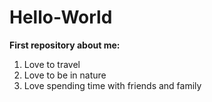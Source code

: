 # Hello-World
**First repository about me:**
1. Love to travel 
2. Love to be in nature
3. Love spending time with friends and family

